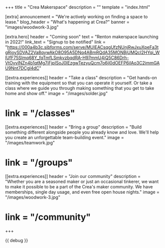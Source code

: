 +++
title = "Crea Makerspace"
description = ""
template = "index.html"

[extra]
announcement = "We're actively working on finding a space to lease."
blog_header = "What's happening at Crea?"
banner = "images/woodwork-3.jpg"

[extra.hero]
header = "Coming soon"
text = "Renton makerspace launching in 2022!" 
link_text = "Signup to be notified"
link = "https://000a4b3c.sibforms.com/serve/MUIEACsqgUfzNUnjRwJxuXpeFa3tgRjoySDVAZ2Va8qywAkO8O95A5DNq4ABmRQdA35MONBjUMQcI2HYqi_WlUfF75SImq68Y_fqTmfLSmkvzbqdRA-H97mmU4iQ5C86Drh-VtOvvINZn4b1qtMg7iFjpISoJ0lEzgwTezyuQcm7o6jl0dOEFP6ilAo3C2immGAU9Nnt7DCgl4dC"

[[extra.experiences]]
header = "Take a class"
description = "Get hands-on training with the equipment so that you can operate it yourself. Or take a class where we guide you through making something that you get to take home and show off."
image = "/images/solder.jpg"
# link = "/classes"

[[extra.experiences]]
header = "Bring a group"
description = "Build something different alongside people you already know and love. We'll help you create an unforgettable team-building event."
image = "/images/teamwork.jpg"
# link = "/groups"

[[extra.experiences]]
header = "Join our community"
description = "Whether you are a seasoned maker or just an occasional tinkerer, we want to make it possible to be a part of the Crea's maker community. We have memberships, single day usage, and even free open house nights."
image = "/images/woodwork-3.jpg"
# link = "/community"

+++

{{ debug }}

